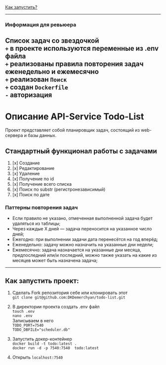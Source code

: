[Как запустить?](https://github.com/DKDemerchyan/todo-list?tab=readme-ov-file#как-запустить-проект)

---
### Информация для ревьюера
Список задач со звездочкой \
`+` в проекте используются переменные из .env файла \
`+` реализованы правила повторения задач еженедельно и ежемесячно \
`+` реализован `Поиск` \
`+` создан `Dockerfile` \
`-` авторизация
---
# Описание API-Service Todo-List
Проект представляет собой планировщик задач, состоящий из web-сервера и базы данных. 

## Стандартный функционал работы с задачами
1. [x] Создание
2. [x] Редактирование
3. [x] Удаление
4. [x] Получение по id
5. [x] Получение всего списка
6. [x] Поиск по substr (регистронезависимый)
7. [x] Поиск по дате

### Паттерны повторения задач
- Если правило не указано, отмеченная выполненной задача будет удаляться из таблицы;
- Через каждые Х дней — задача переносится на указанное число дней;
- Ежегодно: при выполнении задачи дата перенесётся на год вперёд;
- Еженедельно: задачу можно назначить на указанные дни недели;
- Ежемесячно: задача назначается на указанные дни месяца, предпоследний или/и последний, можно также указать на какие
из месяцев может быть назначена задача;



------

## Как запустить проект:
1. Сделать Fork репозитория себе или клонировать этот \
`git clone git@github.com:DKDemerchyan/todo-list.git`


2. В директории проекта создать .env файл \
`touch .env` \
`nano .env` \
Записываем в него \
`TODO_PORT=7540` \
`TODO_DBFILE="scheduler.db"`


3. Запустить докер-контейнер \
`docker build -t todo:latest .` \
`docker run -d -p 7540:7540  todo:latest`

4. Открыть `localhost:7540`